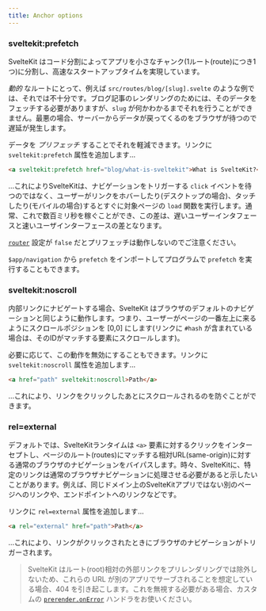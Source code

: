 ```yaml
---
title: Anchor options
---
```


### sveltekit:prefetch

SvelteKit はコード分割によってアプリを小さなチャンク(1ルート(route)につき1つ)に分割し、高速なスタートアップタイムを実現しています。

_動的_ なルートにとって、例えば `src/routes/blog/[slug].svelte` のような例では、それでは不十分です。ブログ記事のレンダリングのためには、そのデータをフェッチする必要がありますが、`slug` が何かわかるまでそれを行うことができません。最悪の場合、サーバーからデータが戻ってくるのをブラウザが待つので遅延が発生します。

データを _プリフェッチ_ することでそれを軽減できます。リンクに `sveltekit:prefetch` 属性を追加します…

```html
<a sveltekit:prefetch href="blog/what-is-sveltekit">What is SvelteKit?</a>
```

…これによりSvelteKitは、ナビゲーションをトリガーする `click` イベントを待つのではなく、ユーザーがリンクをホバーしたり(デスクトップの場合)、タッチしたり(モバイルの場合)するとすぐに対象ページの `load` 関数を実行します。通常、これで数百ミリ秒を稼ぐことができ、この差は、遅いユーザーインタフェースと速いユーザインターフェースの差となります。

[`router`](/docs/page-options#router) 設定が `false` だとプリフェッチは動作しないのでご注意ください。

`$app/navigation` から `prefetch` をインポートしてプログラムで `prefetch` を実行することもできます。

### sveltekit:noscroll

内部リンクにナビゲートする場合、SvelteKit はブラウザのデフォルトのナビゲーションと同じように動作します。つまり、ユーザーがページの一番左上に来るようにスクロールポジションを [0,0] にします(リンクに `#hash` が含まれている場合は、そのIDがマッチする要素にスクロールします)。

必要に応じて、この動作を無効にすることもできます。リンクに `sveltekit:noscroll` 属性を追加します…

```html
<a href="path" sveltekit:noscroll>Path</a>
```

…これにより、リンクをクリックしたあとにスクロールされるのを防ぐことができます。

### rel=external

デフォルトでは、SvelteKitランタイムは `<a>` 要素に対するクリックをインターセプトし、ページのルート(routes)にマッチする相対URL(same-origin)に対する通常のブラウザのナビゲーションをバイパスします。時々、SvelteKitに、特定のリンクは通常のブラウザナビゲーションに処理させる必要があると示したいことがあります。例えば、同じドメイン上のSvelteKitアプリではない別のページへのリンクや、エンドポイントへのリンクなどです。

リンクに `rel=external` 属性を追加します…

```html
<a rel="external" href="path">Path</a>
```

…これにより、リンクがクリックされたときにブラウザのナビゲーションがトリガーされます。

> SvelteKit はルート(root)相対の外部リンクをプリレンダリングでは除外しないため、これらの URL が別のアプリでサーブされることを想定している場合、404 を引き起こします。これを無視する必要がある場合、カスタムの [`prerender.onError`](/docs/configuration#prerender) ハンドラをお使いください。

